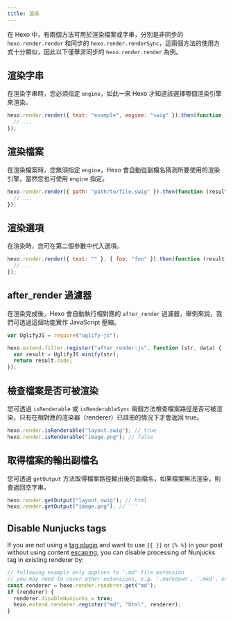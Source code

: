 ```yaml
---
title: 渲染
---
```


在 Hexo 中，有兩個方法可用於渲染檔案或字串，分別是非同步的 `hexo.render.render` 和同步的 `hexo.render.renderSync`，這兩個方法的使用方式十分類似，因此以下僅舉非同步的 `hexo.render.render` 為例。

## 渲染字串

在渲染字串時，您必須指定 `engine`，如此一來 Hexo 才知道該選擇哪個渲染引擎來渲染。

```js
hexo.render.render({ text: "example", engine: "swig" }).then(function (result) {
  // ...
});
```

## 渲染檔案

在渲染檔案時，您無須指定 `engine`，Hexo 會自動從副檔名猜測所要使用的渲染引擎，當然您也可使用 `engine` 指定。

```js
hexo.render.render({ path: "path/to/file.swig" }).then(function (result) {
  // ...
});
```

## 渲染選項

在渲染時，您可在第二個參數中代入選項。

```js
hexo.render.render({ text: "" }, { foo: "foo" }).then(function (result) {
  // ...
});
```

## after_render 過濾器

在渲染完成後，Hexo 會自動執行相對應的 `after_render` 過濾器，舉例來說，我們可透過這個功能實作 JavaScript 壓縮。

```js
var UglifyJS = require("uglify-js");

hexo.extend.filter.register("after_render:js", function (str, data) {
  var result = UglifyJS.minify(str);
  return result.code;
});
```

## 檢查檔案是否可被渲染

您可透過 `isRenderable` 或 `isRenderableSync` 兩個方法檢查檔案路徑是否可被渲染，只有在相對應的渲染器（renderer）已註冊的情況下才會返回 true。

```js
hexo.render.isRenderable("layout.swig"); // true
hexo.render.isRenderable("image.png"); // false
```

## 取得檔案的輸出副檔名

您可透過 `getOutput` 方法取得檔案路徑輸出後的副檔名，如果檔案無法渲染，則會返回空字串。

```js
hexo.render.getOutput("layout.swig"); // html
hexo.render.getOutput("image.png"); // '''
```

## Disable Nunjucks tags

If you are not using a [tag plugin](/docs/tag-plugins) and want to use `{{ }}` or `{% %}` in your post without using content [escaping](/docs/troubleshooting#Escape-Contents), you can disable processing of Nunjucks tag in existing renderer by:

```js
// following example only applies to '.md' file extension
// you may need to cover other extensions, e.g. '.markdown', '.mkd', etc
const renderer = hexo.render.renderer.get("md");
if (renderer) {
  renderer.disableNunjucks = true;
  hexo.extend.renderer.register("md", "html", renderer);
}
```
